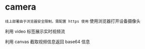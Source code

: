 # camera
``
线上部署由于浏览器安全限制，需配置 https 使用
``
使用浏览器打开设备摄像头

利用 video 标签展示实时视频流

利用 canvas 截取视频信息返回 base64 信息
